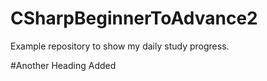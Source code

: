 # CSharpBeginnerToAdvance2
Example repository to show my daily study progress.

#Another Heading Added
